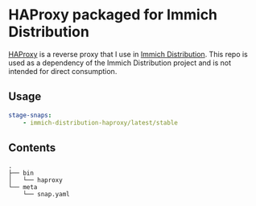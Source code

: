 # HAProxy packaged for Immich Distribution

[HAProxy](https://www.haproxy.org) is a reverse proxy that I use in [Immich Distribution](https://github.com/nsg/immich-distribution). This repo is used as a dependency of the Immich Distribution project and is not intended for direct consumption.

## Usage

```yaml
stage-snaps:
    - immich-distribution-haproxy/latest/stable
```

## Contents
```
.
├── bin
│   └── haproxy
└── meta
    └── snap.yaml
```
